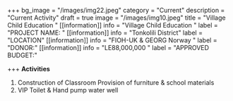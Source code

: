 +++
bg_image = "/images/img22.jpeg"
category = "Current"
description = "Current Activity"
draft = true
image = "/images/img10.jpeg"
title = "Village Child Education "
[[information]]
info = "Village Child Education "
label = "PROJECT NAME: "
[[information]]
info = "Tonkolili District"
label = "LOCATION"
[[information]]
info = "FIOH-UK &  GEORG Norway "
label = "DONOR:"
[[information]]
info = "LE88,000,000 "
label = "APPROVED BUDGET:"

+++
**Activities**

1. Construction of Classroom Provision of furniture & school materials
2. VIP Toilet & Hand pump water well